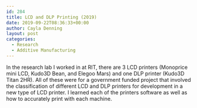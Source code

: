 ```yaml
---
id: 284
title: LCD and DLP Printing (2019)
date: 2019-09-22T08:36:33+00:00
author: Cayla Denning
layout: post
categories:
  - Research
  - Additive Manufacturing
---
```


In the research lab I worked in at RIT, there are 3 LCD printers (Monoprice mini LCD, Kudo3D Bean, and Elegoo Mars) and one DLP printer (Kudo3D Titan 2HR). All of these were for a government funded project that involved the classification of different LCD and DLP printers for development in a new type of LCD printer. I learned each of the printers software as well as how to accurately print with each machine. 